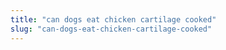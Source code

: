 ```yaml
---
title: "can dogs eat chicken cartilage cooked"
slug: "can-dogs-eat-chicken-cartilage-cooked"
---
```


